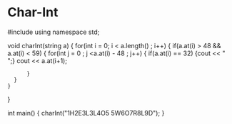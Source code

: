 # Char-Int

#include <iostream>
using namespace std;


void charInt(string a)
{
  for(int i = 0; i < a.length() ; i++)
    {
      if(a.at(i) > 48 && a.at(i) < 59)
      {
        for(int j = 0 ; j <a.at(i) - 48 ; j++)
          {
            if(a.at(i) == 32)
            {cout << " ";}
            cout  << a.at(i+1);
            
          }
      }
    }

  
}



int main() {
  charInt("1H2E3L3L4O5 5W6O7R8L9D");
}
